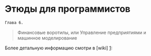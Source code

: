 Этюды для программистов
=========

```sh
Глава 6.
```

> Финансовые воротилы, или Управление предприятиями и машинное моделирование


Более детальную информацию смотри в  [wiki] [1]:


[1]:https://github.com/Almaz-KG/ProjectGermes/wiki/Project-Germes

